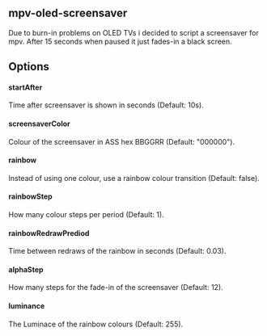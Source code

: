 ## mpv-oled-screensaver

Due to  burn-in problems on OLED TVs i decided to script a screensaver for mpv.
After 15 seconds when paused it just fades-in a black screen.


## Options

#### startAfter
Time after screensaver is shown in seconds (Default: 10s).

#### screensaverColor
Colour of the screensaver in ASS hex BBGGRR (Default: "000000").

#### rainbow
Instead of using one colour, use a rainbow colour transition (Default: false).

#### rainbowStep
How many colour steps per period (Default: 1).

#### rainbowRedrawPrediod
Time between redraws of the rainbow in seconds (Default: 0.03).

#### alphaStep
How many steps for the fade-in of the screensaver (Default: 12).

#### luminance
The Luminace of the rainbow colours (Default: 255).

